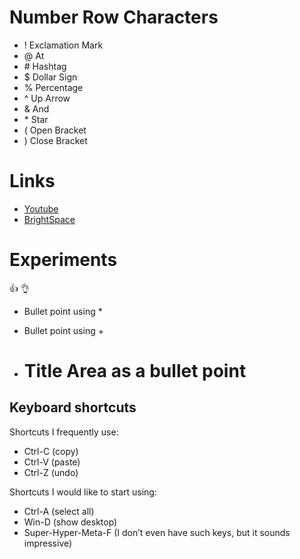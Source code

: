 # Number Row Characters
- ! Exclamation Mark
- @ At
- \# Hashtag
- $ Dollar Sign
- % Percentage
- ^ Up Arrow
- & And
- \* Star
- ( Open Bracket
- ) Close Bracket
# Links
-  [Youtube](https://www.youtube.com/)
-  [BrightSpace](https://learn.georgebrown.ca/d2l/home)
# Experiments
:thumbsup:
👌
* Bullet point using \*
+ Bullet point using +
- # Title Area as a bullet point

## Keyboard shortcuts
Shortcuts I frequently use: 
- Ctrl-C (copy)
- Ctrl-V (paste)
- Ctrl-Z (undo)

Shortcuts I would like to start using: 
- Ctrl-A (select all)
- Win-D (show desktop)
- Super-Hyper-Meta-F (I don’t even have such keys, but it sounds impressive)

